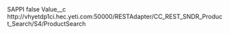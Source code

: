 <?xml version="1.0" encoding="UTF-8"?>
<CustomMetadata xmlns="http://soap.sforce.com/2006/04/metadata" xmlns:xsi="http://www.w3.org/2001/XMLSchema-instance" xmlns:xsd="http://www.w3.org/2001/XMLSchema">
    <label>SAPPI</label>
    <protected>false</protected>
    <values>
        <field>Value__c</field>
        <value xsi:type="xsd:string">http://vhyetdp1ci.hec.yeti.com:50000/RESTAdapter/CC_REST_SNDR_Product_Search/S4/ProductSearch</value>
    </values>
</CustomMetadata>

